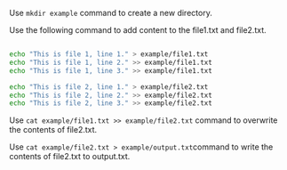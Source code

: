 Use `mkdir example` command to create a new directory.

Use the following command to add content to the file1.txt and file2.txt.

```bash

echo "This is file 1, line 1." > example/file1.txt
echo "This is file 1, line 2." >> example/file1.txt
echo "This is file 1, line 3." >> example/file1.txt

echo "This is file 2, line 1." > example/file2.txt
echo "This is file 2, line 2." >> example/file2.txt
echo "This is file 2, line 3." >> example/file2.txt

```

Use `cat example/file1.txt >> example/file2.txt` command to overwrite the contents of file2.txt.

Use `cat example/file2.txt > example/output.txt`command to write the contents of file2.txt to output.txt.

